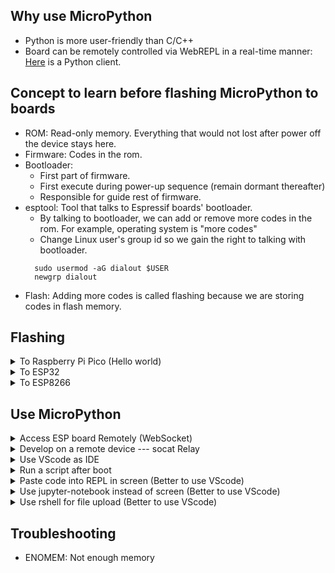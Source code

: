 ## Why use MicroPython
* Python is more user-friendly than C/C++
* Board can be remotely controlled via WebREPL in a real-time manner: [Here](ESP8266_WebREPL.ipynb) is a Python client.
## Concept to learn before flashing MicroPython to boards 
  * ROM: Read-only memory. Everything that would not lost after power off the device stays here.
  * Firmware: Codes in the rom.
  * Bootloader: 
    * First part of firmware. 
    * First execute during power-up sequence (remain dormant thereafter)
    * Responsible for guide rest of firmware. 
  * esptool: Tool that talks to Espressif boards' bootloader.
    * By talking to bootloader, we can add or remove more codes in the rom. For example, operating system is "more codes"
    * Change Linux user's group id so we gain the right to talking with bootloader.
    ``` 
      sudo usermod -aG dialout $USER
      newgrp dialout
    ```
  * Flash: Adding more codes is called flashing because we are storing codes in flash memory. 
## Flashing 
<details>
  <summary> To Raspberry Pi Pico (Hello world)</summary>
  
  1. Connect Pico to PC via USB cable.
  2. A new removable media appears as RPI-RP2
  3. There is a pre-compiled micropython fireware, a downloadable [UF2 file](https://www.raspberrypi.org/documentation/rp2040/getting-started/#getting-started-with-micropython).
  4. Download the UF2 file into RPI-RP2.
  5. Pico will restart automatically then boot into micropython.
  6. A new serial port is now avaiable at /dev/ttyACM0
  7. Use screen to play with micropython (ported Python3.4)
  ```
  $ screen /dev/ttyACM0 115200
  >>> import sys
  >>> print(sys.version)
  3.4.0
  ```
  8. Pico's MicroPython [Docs](https://docs.micropython.org/en/latest/rp2/quickref.html)
</details>
 
<details>
  <summary> To ESP32 </summary>
  
 * Remove "more codes" (For some special board like <i>Heltec Wireless Stick Lite</i>, One [has to](https://github.com/espressif/esptool/wiki/ESP32-Boot-Mode-Selection) bring down GPIO0 to flash the board)
  ```
  pip install esptool
  esptool.py --port /dev/ttyUSB0 erase_flash                         # Erase flash. Only bootload left in ROM
  ```
  * Add "more codes" which is MicroPython
  ```
  # https://micropython.org/download/esp32/
  wget https://micropython.org/resources/firmware/esp32-20210902-v1.17.bin
  esptool.py --port /dev/ttyUSB0 --chip esp32 write_flash -z 0x1000 esp32-20210902-v1.17.bin
  ```
  * Hello World
  ```
  $ screen /dev/ttyUSB0 115200
  >>> import sys
  >>> print(sys.version)
  3.4.0
  ```
</details>

<details>
  <summary> To ESP8266 </summary>
  
  * Flash MicroPython
  ```shell
  esptool.py --port /dev/ttyUSB0               erase_flash
  esptool.py --port /dev/ttyUSB0 --baud 460800 write_flash --flash_size=detect 0 esp8266-20210902-v1.17.bin
  ```
</details> 

## Use MicroPython

<details> 
  <summary> Access ESP board Remotely (WebSocket) </summary>  
 
  * Setup [WebREPL](https://learn.adafruit.com/micropython-basics-esp8266-webrepl/access-webrepl)
    1. Flash MicroPython (>1.8.6)
    2. Use Serial Communication
    ```
    screen /dev/ttyUSB0 115200
    import webrepl_setup
    # >>> E (Press Shift + E Keys)
    # >>> 123456 (As WebREPL password)
    ``` 
    3. Visit https://micropython.org/webrepl/ so one can connect to ESP board after step 4.
    4. Connect MicroPython's WiFi access point so the board can be accessed remotely. 
  * Access WebREPL when ESP board is in Station Mode 
    * Run following code via Serial Com to join the board to a WiFi network and it will be accessiable via WebSocket automatically even after reboot. 
    ```
    import network 
    wlan = network.WLAN(network.STA_IF)
    wlan.active(True)
    wlan.config(dhcp_hostname="IwantThisHostname") 
    wlan.connect('ssid', 'password')
    wlan.ifconfig()
    # ('192.168.x.128', '255.255.255.0', '192.168.x.x', '8.8.8.8')
    ```
  * [Here](ESP8266_WebREPL.ipynb) is a Python client
 
</details>

<details> 
  <summary> Develop on a remote device --- socat Relay </summary>  
  
  * Partial credit to [FloHimself](https://unix.stackexchange.com/a/201763) 
  * An ESP8266 is attached to a respberry "piMachine"
  * We can relay /dev/ttyUSB0 on pi to local machine, a Linux VM.
  ```
  # Start a remote screen session on pi 
  ssh piMachine "screen -s /bin/bash -d -m -S mySocat"
  # Run socat in remote screen session so that 127.0.0.1:12345 is listening.
  ssh piMachine "screen                    -S mySocat -X stuff \"socat /dev/ttyUSB0,RAW TCP-LISTEN:12345,BIND=127.0.0.1,FORK ^M\"" 
  # Forward remote 127.0.0.1:12345 to local 54321
  ssh -NfL 54321:127.0.0.1:12345 piMachine 
  # Create a symbolic link foo
  socat PTY,raw,link=foo tcp:127.0.0.1:54321 &
  # Use foo
  screen foo 115200
  ```
  
</details>

<details> 
  <summary> Use VScode as IDE </summary>  
  
  1. Install [VScode](https://code.visualstudio.com/)
  2. Search <i>Pico-Go</i> in extensions marketplace
  3. Create a folder so we can configure Pico-Go
  4. In Vscode's <i>Command Palette</i>, run "Pico-Go > Global settings".
     * Change global settings' pico-go.json 
     ```
     { 
       "auto_connect": false
     }
     ```
  5. In Vscode's <i>Command Palette</i>, run "Pico-Go > configurate project"
     * Add new key and value in project's pico-go.json 
     ```
     {
       "sync_folder": "",
       "open_on_start": true,  
       "manual_com_device": "/dev/ttyACM0"
     }
     ```
  6. Restart VScode
</details>  
 
<details> 
  <summary> Run a script after boot</summary> 
  
  * Just name a script main.py instead of test.py and use [rshell](https://github.com/dhylands/rshell) to upload
  * When the board reboot, the script will run. 
</details>  

<details> 
  <summary> Paste code into REPL in screen (Better to use VScode) </summary>  
  
  * [2.3.5. Paste mode](https://docs.micropython.org/en/latest/esp8266/tutorial/repl.html#paste-mode)
  * [2.3.6. Other control commands](https://docs.micropython.org/en/latest/esp8266/tutorial/repl.html#other-control-commands)
</details> 

<details> 
  <summary> Use jupyter-notebook instead of screen (Better to use VScode) </summary>  
  
  * Add MicroPython [Kernel](https://github.com/goatchurchprime/jupyter_micropython_kernel)
  ```
  pip install jupyter_micropython_kernel
  python -m jupyter_micropython_kernel.install
  ``` 
</details> 

<details> 
  <summary> Use rshell for file upload (Better to use VScode) </summary> 
  
  1. Prepare a lib on Desktop
  ```shell
  cat << EOF > test.py
  def hello_world():
    print("Hello World!")
  EOF
  ```
  2. Use [rshell](https://github.com/dhylands/rshell) to transfer file
  ```shell
  rshell -p /dev/ttyACM0 cp test.py /pyboard
  ```
  3. Import lib
  ```
  >>> import test
  >>> test.hello_world()
  Hello World!
  ```
</details> 

## Troubleshooting
* ENOMEM: Not enough memory

